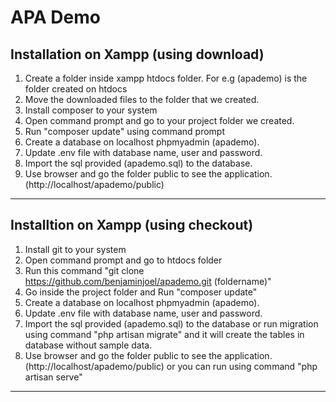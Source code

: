 # APA Demo

Installation on Xampp (using download)
--------------------------------------
1. Create a folder inside xampp htdocs folder. For e.g (apademo) is the folder created on htdocs
2. Move the downloaded files to the folder that we created.
3. Install composer to your system
4. Open command prompt and go to your project folder we created.
5. Run "composer update" using command prompt
6. Create a database on localhost phpmyadmin (apademo).
7. Update .env file with database name, user and password.
8. Import the sql provided (apademo.sql) to the database.
9. Use browser and go the folder public to see the application. (http://localhost/apademo/public)

------------------------


Installtion on Xampp (using checkout)
--------------------------------------
1. Install git to your system
2. Open command prompt and go to htdocs folder
3. Run this command "git clone https://github.com/benjaminjoel/apademo.git (foldername)"
4. Go inside the project folder and Run "composer update"
5. Create a database on localhost phpmyadmin (apademo).
6. Update .env file with database name, user and password.
7. Import the sql provided (apademo.sql) to the database or run migration using command "php artisan migrate" and it will create the tables in database without sample data.
8. Use browser and go the folder public to see the application. (http://localhost/apademo/public) or you can run using command "php artisan serve"

----------------------------------------